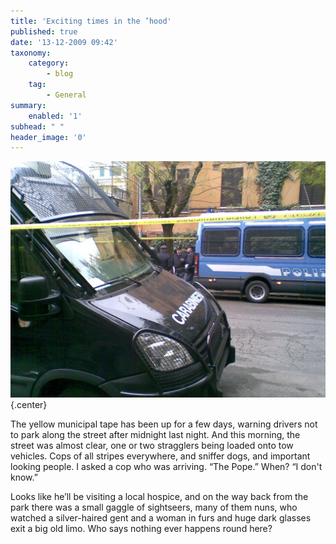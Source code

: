 ```yaml
---
title: 'Exciting times in the ’hood'
published: true
date: '13-12-2009 09:42'
taxonomy:
    category:
        - blog
    tag:
        - General
summary:
    enabled: '1'
subhead: " "
header_image: '0'
---
```


![Police tape and cops loitering](13122009001.jpg){.center}

The yellow municipal tape has been up for a few days, warning drivers not to park along the street after midnight last night. And this morning, the street was almost clear, one or two stragglers being loaded onto tow vehicles. Cops of all stripes everywhere, and sniffer dogs, and important looking people. I asked a cop who was arriving. “The Pope.” When? “I don't know.” 

Looks like he’ll be visiting a local hospice, and on the way back from the park there was a small gaggle of sightseers, many of them nuns, who watched a silver-haired gent and a woman in furs and huge dark glasses exit a big old limo. Who says nothing ever happens round here?
